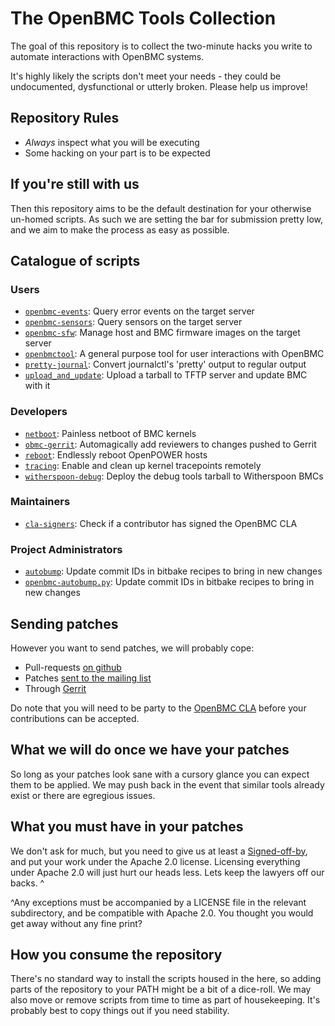 # The OpenBMC Tools Collection

The goal of this repository is to collect the two-minute hacks you write to
automate interactions with OpenBMC systems.

It's highly likely the scripts don't meet your needs - they could be
undocumented, dysfunctional or utterly broken. Please help us improve!

## Repository Rules

* _Always_ inspect what you will be executing
* Some hacking on your part is to be expected

## If you're still with us

Then this repository aims to be the default destination for your otherwise
un-homed scripts. As such we are setting the bar for submission pretty low,
and we aim to make the process as easy as possible.

## Catalogue of scripts

### Users

* [`openbmc-events`](geissonator/openbmc-events/): Query error events on the target server
* [`openbmc-sensors`](geissonator/openbmc-events/): Query sensors on the target server
* [`openbmc-sfw`](geissonator/openbmc-events/): Manage host and BMC firmware images on the target server
* [`openbmctool`](thalerj/): A general purpose tool for user interactions with OpenBMC
* [`pretty-journal`](post-process/): Convert journalctl's 'pretty' output to regular output
* [`upload_and_update`](leiyu/): Upload a tarball to TFTP server and update BMC with it

### Developers

* [`netboot`](amboar/obmc-scripts/netboot/): Painless netboot of BMC kernels
* [`obmc-gerrit`](amboar/obmc-scripts/maintainers/): Automagically add reviewers to changes pushed to Gerrit
* [`reboot`](amboar/obmc-scripts/reboot/): Endlessly reboot OpenPOWER hosts
* [`tracing`](amboar/obmc-scripts/tracing/): Enable and clean up kernel tracepoints remotely
* [`witherspoon-debug`](amboar/obmc-scripts/witherspoon-debug/): Deploy the debug tools tarball to Witherspoon BMCs

### Maintainers

* [`cla-signers`](emilyshaffer/cla-signers): Check if a contributor has signed the OpenBMC CLA

### Project Administrators

* [`autobump`](infra/): Update commit IDs in bitbake recipes to bring in new changes
* [`openbmc-autobump.py`](infra/): Update commit IDs in bitbake recipes to bring in new changes

## Sending patches

However you want to send patches, we will probably cope:

* Pull-requests [on github](https://github.com/openbmc/openbmc-tools)
* Patches [sent to the mailing list](https://lists.ozlabs.org/listinfo/openbmc)
* Through [Gerrit](https://gerrit.openbmc-project.xyz/)

Do note that you will need to be party to the [OpenBMC
CLA](https://github.com/openbmc/docs/blob/master/contributing.md#submitting-changes-via-gerrit-server)
before your contributions can be accepted.

## What we will do once we have your patches

So long as your patches look sane with a cursory glance you can expect them to
be applied. We may push back in the event that similar tools already exist or
there are egregious issues.

## What you must have in your patches

We don't ask for much, but you need to give us at least a
[Signed-off-by](https://developercertificate.org/), and put your work under the
Apache 2.0 license. Licensing everything under Apache 2.0 will just hurt our
heads less. Lets keep the lawyers off our backs. ^

^Any exceptions must be accompanied by a LICENSE file in the relevant
subdirectory, and be compatible with Apache 2.0. You thought you would get away
without any fine print?

## How you consume the repository

There's no standard way to install the scripts housed in the here, so adding
parts of the repository to your PATH might be a bit of a dice-roll. We may also
move or remove scripts from time to time as part of housekeeping. It's probably
best to copy things out if you need stability.
